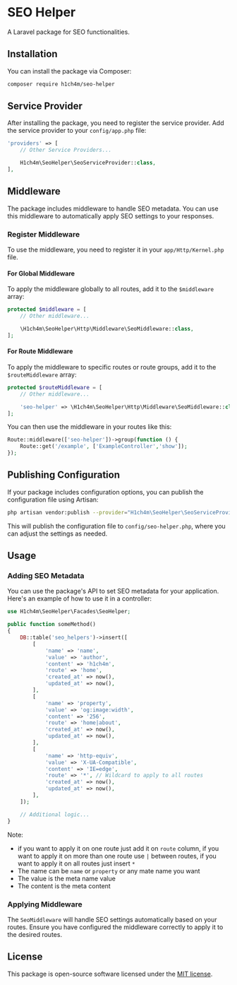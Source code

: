 # SEO Helper

A Laravel package for SEO functionalities.

## Installation

You can install the package via Composer:

```bash
composer require h1ch4m/seo-helper
```

## Service Provider

After installing the package, you need to register the service provider. Add the service provider to your `config/app.php` file:

```php
'providers' => [
    // Other Service Providers...

    H1ch4m\SeoHelper\SeoServiceProvider::class,
],
```

## Middleware

The package includes middleware to handle SEO metadata. You can use this middleware to automatically apply SEO settings to your responses.

### Register Middleware

To use the middleware, you need to register it in your `app/Http/Kernel.php` file.

#### For Global Middleware 

To apply the middleware globally to all routes, add it to the `$middleware` array:

```php
protected $middleware = [
    // Other middleware...

    \H1ch4m\SeoHelper\Http\Middleware\SeoMiddleware::class,
];
```

#### For Route Middleware

To apply the middleware to specific routes or route groups, add it to the `$routeMiddleware` array:

```php
protected $routeMiddleware = [
    // Other middleware...

    'seo-helper' => \H1ch4m\SeoHelper\Http\Middleware\SeoMiddleware::class,
];
```

You can then use the middleware in your routes like this:

```php
Route::middleware(['seo-helper'])->group(function () {
    Route::get('/example', ['ExampleController','show']);
});
```
## Publishing Configuration

If your package includes configuration options, you can publish the configuration file using Artisan:

```bash
php artisan vendor:publish --provider="H1ch4m\SeoHelper\SeoServiceProvider"

```
This will publish the configuration file to `config/seo-helper.php`, where you can adjust the settings as needed.

## Usage

### Adding SEO Metadata

You can use the package's API to set SEO metadata for your application. Here's an example of how to use it in a controller:

```php
use H1ch4m\SeoHelper\Facades\SeoHelper;

public function someMethod()
{
    DB::table('seo_helpers')->insert([
        [
            'name' => 'name',
            'value' => 'author',
            'content' => 'h1ch4m',
            'route' => 'home',
            'created_at' => now(),
            'updated_at' => now(),
        ],
        [
            'name' => 'property',
            'value' => 'og:image:width',
            'content' => '256',
            'route' => 'home|about',
            'created_at' => now(),
            'updated_at' => now(),
        ],
        [
            'name' => 'http-equiv',
            'value' => 'X-UA-Compatible',
            'content' => 'IE=edge',
            'route' => '*', // Wildcard to apply to all routes
            'created_at' => now(),
            'updated_at' => now(),
        ],
    ]);

    // Additional logic...
}

```
Note:

- if you want to apply it on one route just add it on `route` column, if you want to apply it on more than one route use `|` between routes, if you want to apply it on all routes just insert `*`
- The name can be `name` or `property` or any mate name you want
- The value is the meta name value
- The content is the meta content

### Applying Middleware

The `SeoMiddleware` will handle SEO settings automatically based on your routes. Ensure you have configured the middleware correctly to apply it to the desired routes.

## License

This package is open-source software licensed under the [MIT license](LICENSE).